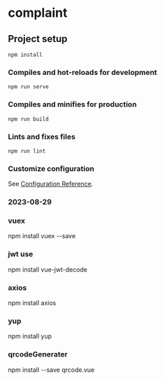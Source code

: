 # complaint

## Project setup
```
npm install
```

### Compiles and hot-reloads for development
```
npm run serve
```

### Compiles and minifies for production
```
npm run build
```

### Lints and fixes files
```
npm run lint
```

### Customize configuration
See [Configuration Reference](https://cli.vuejs.org/config/).

### 2023-08-29
### vuex
npm install vuex --save

### jwt use
npm install vue-jwt-decode

### axios
npm install axios

### yup
npm install yup

### qrcodeGenerater
npm install --save qrcode.vue